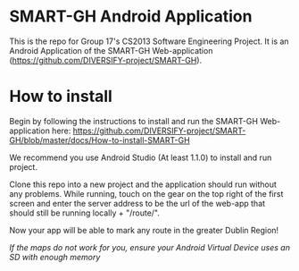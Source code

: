 # SMART-GH Android Application

This is the repo for Group 17's CS2013 Software Engineering Project.
It is an Android Application of the SMART-GH Web-application (https://github.com/DIVERSIFY-project/SMART-GH).

# How to install

Begin by following the instructions to install and run the SMART-GH Web-application here: https://github.com/DIVERSIFY-project/SMART-GH/blob/master/docs/How-to-install-SMART-GH

We recommend you use Android Studio (At least 1.1.0) to install and run project.

Clone this repo into a new project and the application should run without any problems. 
While running, touch on the gear on the top right of the first screen and enter the server address to be the url of the web-app  that should still be running locally + "/route/".

Now your app will be able to mark any route in the greater Dublin Region!

*If the maps do not work for you, ensure your Android Virtual Device uses an SD with enough memory*


